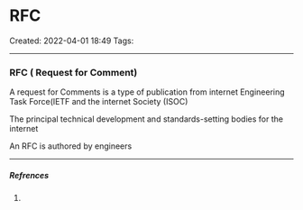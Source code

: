 # RFC
Created: 2022-04-01 18:49
Tags: 
____
### RFC ( Request for Comment)
A request for Comments is a type of publication from internet Engineering Task Force(IETF and the internet Society (ISOC)

The principal technical development and standards-setting bodies for the internet

An RFC is authored by engineers

_____
##### Refrences
1.

